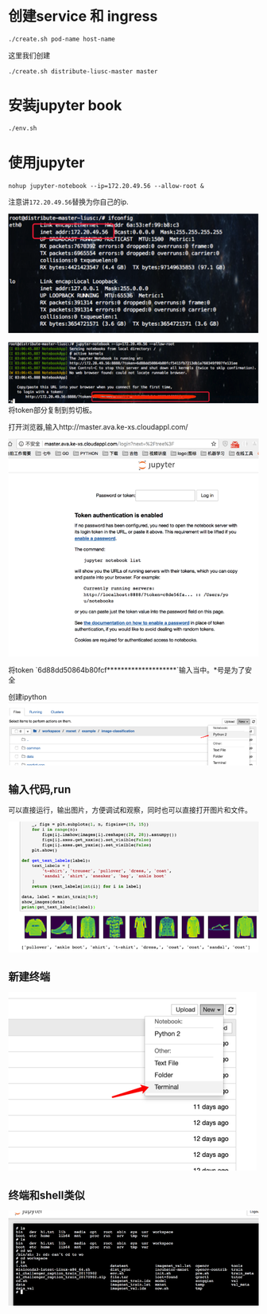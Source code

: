 # 创建service 和 ingress

```bash
./create.sh pod-name host-name
```
这里我们创建
```
./create.sh distribute-liusc-master master
```
# 安装jupyter book

```bash
./env.sh
```

# 使用jupyter

`nohup jupyter-notebook --ip=172.20.49.56 --allow-root &`

注意讲`172.20.49.56`替换为你自己的ip.

![](/assets/ip.png)

![](/assets/import2.png)将token部分复制到剪切板。

打开浏览器,输入http://master.ava.ke-xs.cloudappl.com/

![](/assets/hello.png)

将token \`6d88dd50864b80fcf********************\`输入当中。*号是为了安全

创建ipython![](/assets/ipy.png)

## 输入代码,run
可以直接运行，输出图片，方便调试和观察，同时也可以直接打开图片和文件。

![](/assets/re.png)

## 新建终端

![](/assets/terminal.png)
## 终端和shell类似

![](/assets/terms.png)

